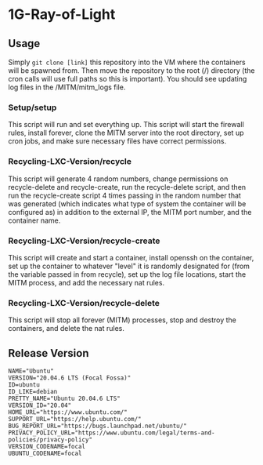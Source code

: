 # 1G-Ray-of-Light

## Usage

Simply `git clone [link]` this repository into the VM where the containers will be spawned from. Then move the repository to the root (/) directory (the cron calls will use full paths so this is important). You should see updating log files in the /MITM/mitm_logs file.

### Setup/setup
This script will run and set everything up. This script will start the firewall rules, install forever, clone the MITM server into the root directory, set up cron jobs, and make sure necessary files have correct permissions.

### Recycling-LXC-Version/recycle
This script will generate 4 random numbers, change permissions on recycle-delete and recycle-create, run the recycle-delete script, and then run the recycle-create script 4 times passing in the random number that was generated (which indicates what type of system the container will be configured as) in addition to the external IP, the MITM port number, and the container name.

### Recycling-LXC-Version/recycle-create
This script will create and start a container, install openssh on the container, set up the container to whatever "level" it is randomly designated for (from the variable passed in from recycle), set up the log file locations, start the MITM process, and add the necessary nat rules.

### Recycling-LXC-Version/recycle-delete
This script will stop all forever (MITM) processes, stop and destroy the containers, and delete the nat rules.

 ## Release Version
 ```
NAME="Ubuntu"
VERSION="20.04.6 LTS (Focal Fossa)"
ID=ubuntu
ID_LIKE=debian
PRETTY_NAME="Ubuntu 20.04.6 LTS"
VERSION_ID="20.04"
HOME_URL="https://www.ubuntu.com/"
SUPPORT_URL="https://help.ubuntu.com/"
BUG_REPORT_URL="https://bugs.launchpad.net/ubuntu/"
PRIVACY_POLICY_URL="https://www.ubuntu.com/legal/terms-and-policies/privacy-policy"
VERSION_CODENAME=focal
UBUNTU_CODENAME=focal
```
